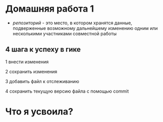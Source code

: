 # Домашняя работа 1

* *репозиторий* - это место, в котором хранятся данные, подверженные возможному дальнейшему изменению одним или несколькими участниками совместной работы

## 4 шага к успеху в гике ##
1 внести изменения

2 сохранить изменения

3 добавить файл к отслеживанию

4 сохранить текущую версию файла с помощью commit

# Что я усвоила?

